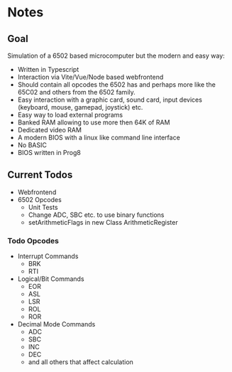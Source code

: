 # Notes

## Goal

Simulation of a 6502 based microcomputer but the modern and easy way:

-   Written in Typescript
-   Interaction via Vite/Vue/Node based webfrontend
-   Should contain all opcodes the 6502 has and perhaps more like the 65C02 and others from the 6502 family.
-   Easy interaction with a graphic card, sound card, input devices (keyboard, mouse, gamepad, joystick) etc.
-   Easy way to load external programs
-   Banked RAM allowing to use more then 64K of RAM
-   Dedicated video RAM
-   A modern BIOS with a linux like command line interface
-   No BASIC
-   BIOS written in Prog8

## Current Todos

-   Webfrontend
-   6502 Opcodes
    -   Unit Tests
    -   Change ADC, SBC etc. to use binary functions
    -   setArithmeticFlags in new Class ArithmeticRegister

### Todo Opcodes

-   Interrupt Commands
    -   BRK
    -   RTI
-   Logical/Bit Commands
    -   EOR
    -   ASL
    -   LSR
    -   ROL
    -   ROR
-   Decimal Mode Commands
    -   ADC
    -   SBC
    -   INC
    -   DEC
    -   and all others that affect calculation
